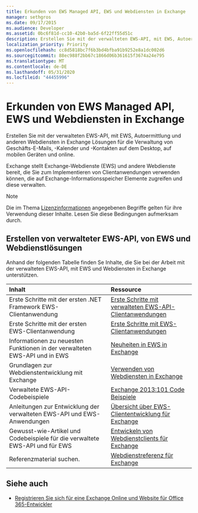 ```yaml
---
title: Erkunden von EWS Managed API, EWS und Webdiensten in Exchange
manager: sethgros
ms.date: 09/17/2015
ms.audience: Developer
ms.assetid: 0bc6f81d-cc10-42b0-ba5d-6f22ff55d51c
description: Erstellen Sie mit der verwalteten EWS-API, mit EWS, Autoermittlung und anderen Webdiensten in Exchange Lösungen für die Verwaltung von Geschäfts-E-Mails, -Kalender und -Kontakten auf dem Desktop, auf mobilen Geräten und online.
localization_priority: Priority
ms.openlocfilehash: cc8d5818bc7f6b3bd4bfba91b9252e8a1dc002d6
ms.sourcegitcommit: 88ec988f2bb67c1866d06b361615f3674a24e795
ms.translationtype: MT
ms.contentlocale: de-DE
ms.lasthandoff: 05/31/2020
ms.locfileid: "44455996"
---
```

# <a name="explore-the-ews-managed-api-ews-and-web-services-in-exchange"></a>Erkunden von EWS Managed API, EWS und Webdiensten in Exchange

Erstellen Sie mit der verwalteten EWS-API, mit EWS, Autoermittlung und anderen Webdiensten in Exchange Lösungen für die Verwaltung von Geschäfts-E-Mails, -Kalender und -Kontakten auf dem Desktop, auf mobilen Geräten und online. 
  
Exchange stellt Exchange-Webdienste (EWS) und andere Webdienste bereit, die Sie zum Implementieren von Clientanwendungen verwenden können, die auf Exchange-Informationsspeicher Elemente zugreifen und diese verwalten.
  
> [!NOTE]
> Die im Thema [Lizenzinformationen](license-information.md) angegebenen Begriffe gelten für ihre Verwendung dieser Inhalte. Lesen Sie diese Bedingungen aufmerksam durch. 
  
## <a name="create-ews-managed-api-ews-and-web-services-solutions"></a>Erstellen von verwalteter EWS-API, von EWS und Webdienstlösungen

Anhand der folgenden Tabelle finden Se Inhalte, die Sie bei der Arbeit mit der verwalteten EWS-API, mit EWS und Webdiensten in Exchange unterstützen.
  
|Inhalt|Ressource|
|:-----|:-----|
|Erste Schritte mit der ersten .NET Framework EWS-Clientanwendung  <br/> |[Erste Schritte mit verwalteten EWS-API-Clientanwendungen](get-started-with-ews-managed-api-client-applications.md) <br/> |
|Erste Schritte mit der ersten EWS-Clientanwendung  <br/> |[Erste Schritte mit EWS-Clientanwendungen](get-started-with-ews-client-applications.md) <br/> |
|Informationen zu neuesten Funktionen in der verwalteten EWS-API und in EWS  <br/> |[Neuheiten in EWS in Exchange](whats-new-in-ews-and-other-web-services-in-exchange.md) <br/> |
|Grundlagen zur Webdienstentwicklung mit Exchange  <br/> |[Verwenden von Webdiensten in Exchange](start-using-web-services-in-exchange.md) <br/> |
|Verwaltete EWS-API-Codebeispiele  <br/> |[Exchange 2013:101 Code Beispiele](https://code.msdn.microsoft.com/exchange/Exchange-2013-101-Code-3c38582c) <br/> |
|Anleitungen zur Entwicklung der verwalteten EWS-API und EWS-Anwendungen  <br/> |[Übersicht über EWS-Cliententwicklung für Exchange](ews-client-design-overview-for-exchange.md) <br/> |
|Gewusst-wie-Artikel und Codebeispiele für die verwaltete EWS-API und für EWS  <br/> |[Entwickeln von Webdienstclients für Exchange](develop-web-service-clients-for-exchange.md) <br/> |
|Referenzmaterial suchen.  <br/> |[Webdienstreferenz für Exchange](../web-service-reference/web-services-reference-for-exchange.md) <br/> |
   
## <a name="see-also"></a>Siehe auch
    
- [Registrieren Sie sich für eine Exchange Online und Website für Office 365-Entwickler](https://docs.microsoft.com/sharepoint/dev/sp-add-ins/set-up-a-development-environment-for-sharepoint-add-ins-on-office-365)
    

